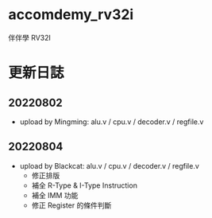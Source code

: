 # accomdemy_rv32i
伴伴學 RV32I

# 更新日誌
## 20220802 
- upload by Mingming: alu.v / cpu.v / decoder.v / regfile.v
## 20220804
- upload by Blackcat: alu.v / cpu.v / decoder.v / regfile.v
    - 修正排版
    - 補全 R-Type & I-Type Instruction
    - 補全 IMM 功能
    - 修正 Register 的條件判斷